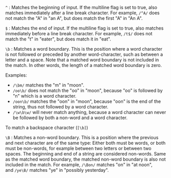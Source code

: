 `^` : Matches the beginning of input. If the multiline flag is set to true, also matches immediately after a line break character. For example, `/^A/` does not match the "A" in "an A", but does match the first "A" in "An A".

`$` : Matches the end of input. If the multiline flag is set to true, also matches immediately before a line break character. For example, `/t$/` does not match the "t" in "eater", but does match it in "eat".

`\b` : Matches a word boundary. This is the position where a word character is not followed or preceded by another word-character, such as between a letter and a space. Note that a matched word boundary is not included in the match. In other words, the length of a matched word boundary is zero.

Examples:

-   `/\bm/` matches the "m" in "moon".
-   `/oo\b/` does not match the "oo" in "moon", because "oo" is followed by "n" which is a word character.
-   `/oon\b/` matches the "oon" in "moon", because "oon" is the end of the string, thus not followed by a word character.
-   `/\w\b\w/` will never match anything, because a word character can never be followed by both a non-word and a word character.

To match a backspace character (`[\b]`)

`\B` : Matches a non-word boundary. This is a position where the previous and next character are of the same type: Either both must be words, or both must be non-words, for example between two letters or between two spaces. The beginning and end of a string are considered non-words. Same as the matched word boundary, the matched non-word boundary is also not included in the match. For example, `/\Bon/` matches "on" in "at noon", and `/ye\B/` matches "ye" in "possibly yesterday".